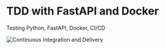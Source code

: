 # TDD with FastAPI and Docker

Testing Python, FastAPI, Docker,  CI/CD


![Continuous Integration and Delivery](https://github.com/craigcode/fastapi-tdd-docker/workflows/Continuous%20Integration%20and%20Delivery/badge.svg?branch=main)